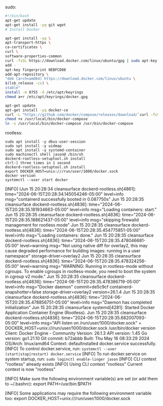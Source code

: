 sudo:
```bash
#!/bin/bash
apt-get update
apt-get install -yq git wget
# Install Docker

apt-get install -yq \
apt-transport-https \
ca-certificates \
curl \
software-properties-common
curl -fsSL https://download.docker.com/linux/ubuntu/gpg | sudo apt-key
add -
apt-key fingerprint 0EBFCD88
add-apt-repository \
"deb [arch=amd64] https://download.docker.com/linux/ubuntu \
$(lsb_release -cs) \
stable"
install -m 0755 -d /etc/apt/keyrings
chmod a+r /etc/apt/keyrings/docker.gpg

apt-get update
apt-get install -yq docker-ce
curl -L "https://github.com/docker/compose/releases/download/`curl -fsSLI -o /dev/null -w %{url_effective} https://github.com/docker/compose/releases/latest | sed 's#.*tag/##g' && echo`/docker-compose-$(uname -s)-$(uname -m)" -o /usr/local/bin/docker-compose
chmod +x /usr/local/bin/docker-compose
ln -s /usr/local/bin/docker-compose /usr/bin/docker-compose
```

rootless:
```shell
sudo apt install -y dbus-user-session
sudo spt install -y uidmap
sudo apt install -y systemd-container
sudo machinectl shell jason@ /bin/sh
dockerd-rootless-setuptool.sh install
ctrl-] three times in 1 second
dockerd-rootless-setuptool.sh install
export DOCKER_HOST=unix:///run/user/1000/docker.sock
docker version
systemctl --user start docker

```




[INFO] IJun 15 20:28:34 cleansurface dockerd-rootless.sh[4861]: time="2024-06-15T20:28:34.145054246-05:00" level=info msg="containerd successfully booted in 0.087750s"                                                                                               Jun 15 20:28:35 cleansurface dockerd-rootless.sh[4836]: time="2024-06-15T20:28:35.181934663-05:00" level=info msg="Loading containers: start."                                                                                                                Jun 15 20:28:35 cleansurface dockerd-rootless.sh[4836]: time="2024-06-15T20:28:35.188621437-05:00" level=info msg="skipping firewalld management for rootless mode"                                                                                           Jun 15 20:28:35 cleansurface dockerd-rootless.sh[4836]: time="2024-06-15T20:28:35.454775851-05:00" level=info msg="Loading containers: done."                                                                                                                 Jun 15 20:28:35 cleansurface dockerd-rootless.sh[4836]: time="2024-06-15T20:28:35.478046681-05:00" level=warning msg="Not using native diff for overlay2, this may cause degraded performance for building images: running in a user namespace" storage-driver=overlay2                                                                                                                      Jun 15 20:28:35 cleansurface dockerd-rootless.sh[4836]: time="2024-06-15T20:28:35.478324256-05:00" level=warning msg="WARNING: Running in rootless-mode without cgroups. To enable cgroups in rootless-mode, you need to boot the system in cgroup v2 mode."  Jun 15 20:28:35 cleansurface dockerd-rootless.sh[4836]: time="2024-06-15T20:28:35.478386719-05:00" level=info msg="Docker daemon" commit=de5c9cf containerd-snapshotter=false storage-driver=overlay2 version=26.1.4                                          Jun 15 20:28:35 cleansurface dockerd-rootless.sh[4836]: time="2024-06-15T20:28:35.478856751-05:00" level=info msg="Daemon has completed initialization"                                                                                                       Jun 15 20:28:35 cleansurface systemd[4281]: Started Docker Application Container Engine (Rootless).                            Jun 15 20:28:35 cleansurface dockerd-rootless.sh[4836]: time="2024-06-15T20:28:35.682007093-05:00" level=info msg="API listen on /run/user/1000/docker.sock"                                                                                                  + DOCKER_HOST=unix:///run/user/1000/docker.sock /usr/bin/docker version                                                        Client: Docker Engine - Community                                                                                               Version:           26.1.3                                                                                                      API version:       1.45
 Go version:        go1.21.10
 Git commit:        b72abbb
 Built:             Thu May 16 08:33:29 2024
 OS/Arch:           linux/amd64
 Context:           defaultnstalled docker.service successfully.                                                                                  [INFO] To control docker.service, run: `systemctl --user (start|stop|restart) docker.service`                                  [INFO] To run docker.service on system startup, run: `sudo loginctl enable-linger jason`                                                                                                                                                                      [INFO] CLI context "rootless" already exists
[INFO] Using CLI context "rootless"
Current context is now "rootless"

[INFO] Make sure the following environment variable(s) are set (or add them to ~/.bashrc):
export PATH=/usr/bin:$PATH

[INFO] Some applications may require the following environment variable too:
export DOCKER_HOST=unix:///run/user/1000/docker.sock